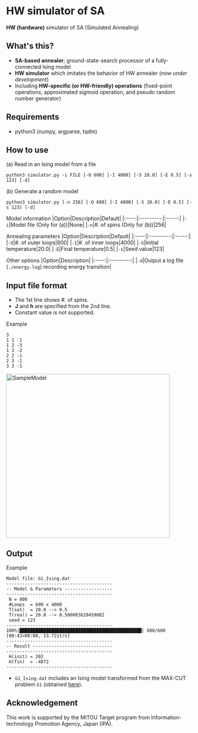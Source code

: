 # HW simulator of SA
**HW (hardware)** simulator of SA (Simulated Annealing)

## What's this?
* **SA-based annealer**; ground-state-search processor of a fully-connected Ising model
* **HW simulator** which imitates the behavior of HW annealer (*now under development*)
* Including **HW-specific (or HW-friendly) operations** (fixed-point operations, approximated sigmoid operation, and pseudo random number generator)

## Requirements
* python3 (numpy, argparse, tqdm)

## How to use
(a) Read in an Ising model from a file
```
python3 simulator.py -i FILE [-O 600] [-I 4000] [-S 20.0] [-E 0.5] [-s 123] [-d]
```

(b) Generate a random model
```
python3 simulator.py [-n 256] [-O 600] [-I 4000] [-S 20.0] [-E 0.5] [-s 123] [-d]
```

Model information
|Option|Description|Default|
|:----:|:---------:|:-----:|
|`-i`|Model file (Only for (a))|None|
|`-n`|#. of spins (Only for (b))|256|

Annealing parameters
|Option|Description|Default|
|:----:|:---------:|:-----:|
|`-O`|#. of outer loops|600|
|`-I`|#. of inner loops|4000|
|`-S`|Initial temperature|20.0|
|`-E`|Final temperature|0.5|
|`-s`|Seed value|123|

Other options
|Option|Description|
|:----:|:---------:|
|`-d`|Output a log file (`./energy.log`) recording energy transition|

## Input file format
* The 1st line shows #. of spins.
* **J** and **h** are specified from the 2nd line.
* Constant value is not supported.

Example
```
3
1 1 -1
1 2 -3
1 3 -2
2 2 -1
2 3 -1
3 3 -1
```

<img width="441" alt="SampleModel" src="https://user-images.githubusercontent.com/71317410/93204943-eb67fa00-f791-11ea-979d-4eff8a8f2568.png">

## Output
Example
```
Model file: G1_Ising.dat
----------------------------------------
-- Model & Parameters ------------------
----------------------------------------
 N = 800
 #Loops  = 600 x 4000
 T(set)  = 20.0 --> 0.5
 T(real) = 20.0 --> 0.500003628459082
 seed = 123
----------------------------------------
100%|██████████████████████████████████████████████| 600/600 [00:43<00:00, 13.72it/s]
----------------------------------------
-- Result ------------------------------
----------------------------------------
 H(init) = 202
 H(fin)  = -4072
----------------------------------------
```

* `G1_Ising.dat` includes an Ising model transformed from the MAX-CUT problem `G1` (obtained [here](http://web.stanford.edu/~yyye/yyye/Gset/)).

## Acknowledgement
This work is supported by the MITOU Target program from Information-technology Promotion Agency, Japan (IPA).
